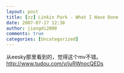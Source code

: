 ```yaml
---
layout: post
title: [zz] Linkin Park - What I Have Done
date: 2007-07-17 12:38
author: jiangdi2000
comments: true
categories: [Uncategorized]
---
```

<div id="msgcns!C840C88DA912213B!993" class="bvMsg"><div>从eesky那里看到的，觉得这个mv不错。</div>
<div><a href="http://www.tudou.com/v/juRWnocQEDs">http://www.tudou.com/v/juRWnocQEDs</a></div></div>
